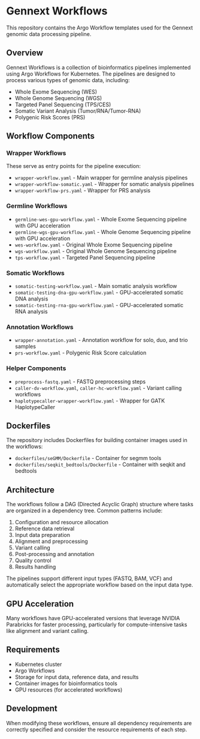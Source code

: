# Gennext Workflows

This repository contains the Argo Workflow templates used for the Gennext genomic data processing pipeline.

## Overview

Gennext Workflows is a collection of bioinformatics pipelines implemented using Argo Workflows for Kubernetes. The pipelines are designed to process various types of genomic data, including:

- Whole Exome Sequencing (WES)
- Whole Genome Sequencing (WGS)
- Targeted Panel Sequencing (TPS/CES)
- Somatic Variant Analysis (Tumor/RNA/Tumor-RNA)
- Polygenic Risk Scores (PRS)

## Workflow Components

### Wrapper Workflows

These serve as entry points for the pipeline execution:

- `wrapper-workflow.yaml` - Main wrapper for germline analysis pipelines
- `wrapper-workflow-somatic.yaml` - Wrapper for somatic analysis pipelines
- `wrapper-workflow-prs.yaml` - Wrapper for PRS analysis

### Germline Workflows

- `germline-wes-gpu-workflow.yaml` - Whole Exome Sequencing pipeline with GPU acceleration
- `germline-wgs-gpu-workflow.yaml` - Whole Genome Sequencing pipeline with GPU acceleration
- `wes-workflow.yaml` - Original Whole Exome Sequencing pipeline
- `wgs-workflow.yaml` - Original Whole Genome Sequencing pipeline
- `tps-workflow.yaml` - Targeted Panel Sequencing pipeline

### Somatic Workflows

- `somatic-testing-workflow.yaml` - Main somatic analysis workflow
- `somatic-testing-dna-gpu-workflow.yaml` - GPU-accelerated somatic DNA analysis
- `somatic-testing-rna-gpu-workflow.yaml` - GPU-accelerated somatic RNA analysis

### Annotation Workflows

- `wrapper-annotation.yaml` - Annotation workflow for solo, duo, and trio samples
- `prs-workflow.yaml` - Polygenic Risk Score calculation

### Helper Components

- `preprocess-fastq.yaml` - FASTQ preprocessing steps
- `caller-dv-workflow.yaml`, `caller-hc-workflow.yaml` - Variant calling workflows
- `haplotypecaller-wrapper-workflow.yaml` - Wrapper for GATK HaplotypeCaller

## Dockerfiles

The repository includes Dockerfiles for building container images used in the workflows:

- `dockerfiles/seGMM/Dockerfile` - Container for segmm tools
- `dockerfiles/seqkit_bedtools/Dockerfile` - Container with seqkit and bedtools

## Architecture

The workflows follow a DAG (Directed Acyclic Graph) structure where tasks are organized in a dependency tree. Common patterns include:

1. Configuration and resource allocation
2. Reference data retrieval
3. Input data preparation
4. Alignment and preprocessing
5. Variant calling
6. Post-processing and annotation
7. Quality control
8. Results handling

The pipelines support different input types (FASTQ, BAM, VCF) and automatically select the appropriate workflow based on the input data type.

## GPU Acceleration

Many workflows have GPU-accelerated versions that leverage NVIDIA Parabricks for faster processing, particularly for compute-intensive tasks like alignment and variant calling.

## Requirements

- Kubernetes cluster
- Argo Workflows
- Storage for input data, reference data, and results
- Container images for bioinformatics tools
- GPU resources (for accelerated workflows)

## Development

When modifying these workflows, ensure all dependency requirements are correctly specified and consider the resource requirements of each step.
